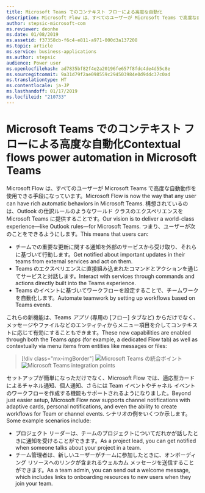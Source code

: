 ```yaml
---
title: Microsoft Teams でのコンテキスト フローによる高度な自動化
description: Microsoft Flow は、すべてのユーザーが Microsoft Teams で高度な自動動作を使用できる手段になっています。
author: stepsic-microsoft-com
ms.reviewer: deonhe
ms.date: 01/08/2019
ms.assetid: f37358cb-f6c4-e811-a971-000d3a137208
ms.topic: article
ms.service: business-applications
ms.author: stepsic
audience: Power user
ms.openlocfilehash: ad7835bf82f4e2a20196fe657f8fdc4de4d55c8e
ms.sourcegitcommit: 9a31d79f2ae098559c294503984e0d9ddc37c0ad
ms.translationtype: HT
ms.contentlocale: ja-JP
ms.lasthandoff: 01/17/2019
ms.locfileid: "210733"
---
```

# <a name="contextual-flows-power-automation-in-microsoft-teams"></a><span data-ttu-id="807b7-103">Microsoft Teams でのコンテキスト フローによる高度な自動化</span><span class="sxs-lookup"><span data-stu-id="807b7-103">Contextual flows power automation in Microsoft Teams</span></span>




<span data-ttu-id="807b7-104">Microsoft Flow は、すべてのユーザーが Microsoft Teams で高度な自動動作を使用できる手段になっています。</span><span class="sxs-lookup"><span data-stu-id="807b7-104">Microsoft Flow is now the way that any user can have rich automatic behaviors in Microsoft Teams.</span></span> <span data-ttu-id="807b7-105">構想されているのは、Outlook の仕訳ルールのようなワールド クラスのエクスペリエンスを Microsoft Teams に提供することです。</span><span class="sxs-lookup"><span data-stu-id="807b7-105">Our vision is to deliver a world-class experience—like Outlook rules—for Microsoft Teams.</span></span> <span data-ttu-id="807b7-106">つまり、ユーザーが次のことをできるようにします。</span><span class="sxs-lookup"><span data-stu-id="807b7-106">This means that users can:</span></span>

- <span data-ttu-id="807b7-107">チームでの重要な更新に関する通知を外部のサービスから受け取り、それらに基づいて行動します。</span><span class="sxs-lookup"><span data-stu-id="807b7-107">Get notified about important updates in their teams from external services and act on them.</span></span>
- <span data-ttu-id="807b7-108">Teams のエクスペリエンスに直接組み込まれたコマンドとアクションを通じてサービスと対話します。</span><span class="sxs-lookup"><span data-stu-id="807b7-108">Interact with services through commands and actions directly built into the Teams experience.</span></span>
- <span data-ttu-id="807b7-109">Teams のイベントに基づいてワークフローを設定することで、チームワークを自動化します。</span><span class="sxs-lookup"><span data-stu-id="807b7-109">Automate teamwork by setting up workflows based on Teams events.</span></span>

<span data-ttu-id="807b7-110">これらの新機能は、Teams *アプリ* (専用の [フロー] タブなど) からだけでなく、メッセージやファイルなどのエンティティからメニュー項目を介してコンテキストに応じて有効にすることもできます。</span><span class="sxs-lookup"><span data-stu-id="807b7-110">These new capabilities are enabled through both the Teams *apps* (for example, a dedicated Flow tab) as well as contextually via menu items from entities like messages or files:</span></span>

> [!div class="mx-imgBorder"]
> <span data-ttu-id="807b7-111">![Microsoft Teams の統合ポイント](./media/TeamsIntegrationPoints-1.png "Microsoft Teams の統合ポイント")</span><span class="sxs-lookup"><span data-stu-id="807b7-111">![Microsoft Teams integration points](./media/TeamsIntegrationPoints-1.png "Microsoft Teams integration points")</span></span>

<span data-ttu-id="807b7-112">セットアップが簡単になっただけでなく、Microsoft Flow では、適応型カードによるチャネル通知、個人通知、さらには Team イベントやチャネル イベントのワークフローを作成する機能もサポートされるようになりました。</span><span class="sxs-lookup"><span data-stu-id="807b7-112">Beyond just easier setup, Microsoft Flow now supports channel notifications with adaptive cards, personal notifications, and even the ability to create workflows for Team or channel events.</span></span> <span data-ttu-id="807b7-113">シナリオの例をいくつか示します。</span><span class="sxs-lookup"><span data-stu-id="807b7-113">Some example scenarios include:</span></span>

- <span data-ttu-id="807b7-114">プロジェクト リーダーは、チームのプロジェクトについてだれかが話したときに通知を受けることができます。</span><span class="sxs-lookup"><span data-stu-id="807b7-114">As a project lead, you can get notified when someone talks about your project in a team.</span></span>
- <span data-ttu-id="807b7-115">チーム管理者は、新しいユーザーがチームに参加したときに、オンボーディング リソースへのリンクが含まれるウェルカム メッセージを送信することができます。</span><span class="sxs-lookup"><span data-stu-id="807b7-115">As a team admin, you can send out a welcome message, which includes links to onboarding resources to new users when they join your team.</span></span>
